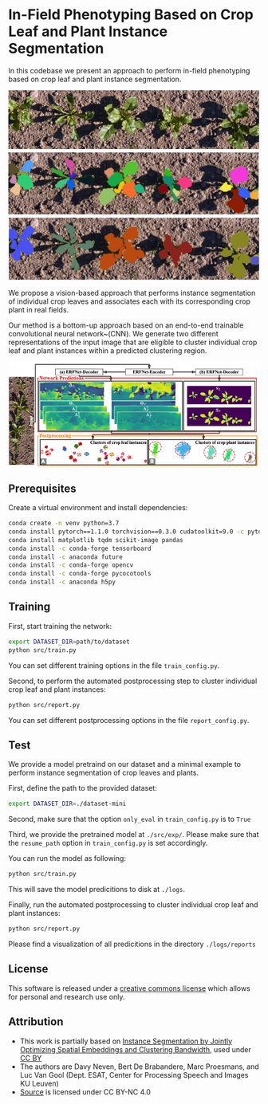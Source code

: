 # In-Field Phenotyping Based on Crop Leaf and Plant Instance Segmentation

In this codebase we present an approach to perform in-field phenotyping based on
crop leaf and plant instance segmentation. 

<p align="center">
    <img src="./static/teaser.png" />
</p>

We propose a vision-based approach that performs instance segmentation of
individual crop leaves and associates each with its corresponding crop plant in
real fields.

Our method is a bottom-up approach based on an end-to-end trainable
convolutional neural network~(CNN). We generate two different representations of
the input image that are eligible to cluster individual crop leaf and plant
instances within a predicted clustering region. 

<p align="center">
    <img src="./static/network.png" />
</p>

## Prerequisites
Create a virtual environment and install dependencies:
```bash
conda create -n venv python=3.7
conda install pytorch==1.1.0 torchvision==0.3.0 cudatoolkit=9.0 -c pytorch
conda install matplotlib tqdm scikit-image pandas
conda install -c conda-forge tensorboard
conda install -c anaconda future
conda install -c conda-forge opencv 
conda install -c conda-forge pycocotools
conda install -c anaconda h5py
```

## Training

First, start training the network: 
```bash
export DATASET_DIR=path/to/dataset
python src/train.py
```

You can set different training options in the file ```train_config.py```.

Second, to perform the automated postprocessing step to cluster individual crop leaf and plant instances:
```bash
python src/report.py
```

You can set different postprocessing options in the file ```report_config.py```.

## Test

We provide a model pretraind on our dataset and a minimal example to perform instance segmentation of crop leaves and plants.

First, define the path to the provided dataset:
```bash
export DATASET_DIR=./dataset-mini
```

Second, make sure that the option ```only_eval``` in ```train_config.py``` is to ```True```

Third, we provide the pretrained model at ```./src/exp/```. Please make sure that the ```resume_path``` option in ```train_config.py``` is set accordingly.

You can run the model as following:
```bash
python src/train.py
```
This will save the model predicitions to disk at ```./logs```.

Finally, run the automated postprocessing to cluster individual crop leaf and plant instances:
```bash
python src/report.py
```

Please find a visualization of all predicitions in the directory ```./logs/reports```

## License

This software is released under a [creative commons license](https://creativecommons.org/licenses/by-nc/4.0/legalcode) which allows for personal and research use only.

## Attribution
- This work is partially based on [Instance Segmentation by Jointly Optimizing Spatial Embeddings and Clustering Bandwidth](https://arxiv.org/pdf/1906.11109.pdf), used under [CC BY](https://creativecommons.org/licenses/by-nc/4.0/)
- The authors are Davy Neven, Bert De Brabandere, Marc Proesmans, and Luc Van Gool (Dept. ESAT, Center for Processing Speech and Images KU Leuven)
- [Source](https://github.com/davyneven/SpatialEmbeddings/blob/master/README.md) is licensed under CC BY-NC 4.0









